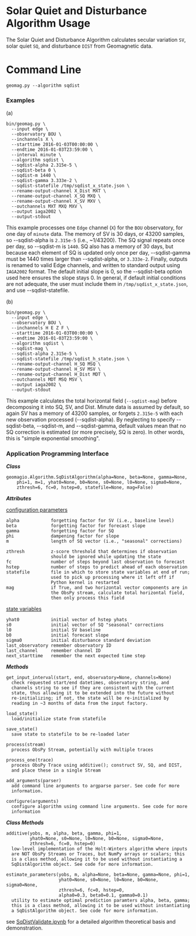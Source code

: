 Solar Quiet and Disturbance Algorithm Usage
===========================================

The Solar Quiet and Disturbance Algorithm calculates secular variation `SV`,
solar quiet `SQ`, and disturbance `DIST` from Geomagnetic data.

# Command Line

`geomag.py --algorithm sqdist`


### Examples
(a)

    bin/geomag.py \
      --input edge \
      --observatory BOU \
      --inchannels X \
      --starttime 2016-01-03T00:00:00 \
      --endtime 2016-01-03T23:59:00 \
      --interval minute \
      --algorithm sqdist \
      --sqdist-alpha 2.315e-5 \
      --sqdist-beta 0 \
      --sqdist-m 1440 \
      --sqdist-gamma 3.333e-2 \
      --sqdist-statefile /tmp/sqdist_x_state.json \
      --rename-output-channel X_Dist MXT \
      --rename-output-channel X_SQ MXQ \
      --rename-output-channel X_SV MXV \
      --outchannels MXT MXQ MXV \
      --output iaga2002 \
      --output-stdout


This example processes one `Edge` channel (`X`) for the `BOU` observatory,
for one day of `minute` data. The memory of SV is 30 days, or 43200 samples,
so --sqdist-alpha is `2.315e-5` (i.e., ~1/43200). The SQ signal repeats once
per day, so --sqdist-m is `1440`. SQ also has a memory of 30 days, but because
each element of SQ is updated only once per day, --sqdist-gamma must be 1440
times larger than --sqdist-alpha, or `3.333e-2`. Finally, outputs is renamed to
valid Edge channels, and written to standard output using `IAGA2002` format.
The default initial slope is 0, so the --sqdist-beta option used here ensures
the slope stays 0. In general, if default initial conditions are not adequate,
the user must include them in `/tmp/sqdist_x_state.json`, and use
--sqdist-statefile.

(b)

    bin/geomag.py \
      --input edge \
      --observatory BOU \
      --inchannels H E Z F \
      --starttime 2016-01-03T00:00:00 \
      --endtime 2016-01-03T23:59:00 \
      --algorithm sqdist \
      --sqdist-mag \
      --sqdist-alpha 2.315e-5 \
      --sqdist-statefile /tmp/sqdist_h_state.json \
      --rename-output-channel H_SQ MSQ \
      --rename-output-channel H_SV MSV \
      --rename-output-channel H_Dist MDT \
      --outchannels MDT MSQ MSV \
      --output iaga2002 \
      --output-stdout

This example calculates the total horizontal field (`--sqdist-mag`) before
decomposing it into SQ, SV, and Dist. Minute data is assumed by default, so
again SV has a memory of 43200 samples, or forgets `2.315e-5` with each new
observation processed (--sqdist-alpha). By neglecting to specify --sqdist-beta,
--sqdist-m, and --sqdist-gamma, default values mean that no SQ correction is
estimated (or more precisely, SQ is zero). In other words, this is "simple
exponential smoothing".

### Application Programming Interface

***Class***  

```
geomagio.Algorithm.SqDistAlgorithm(alpha=None, beta=None, gamma=None,
    phi=1, m=1, yhat0=None, b0=None, s0=None, l0=None, sigma0=None,
    zthresh=6, fc=0, hstep=0, statefile=None, mag=False)
```

***Attributes***

<u>configuration parameters</u>
```
alpha            forgetting factor for SV (i.e., baseline level)
beta             forgetting factor for forecast slope
gamma            forgetting factor for SQ
phi              dampening factor for slope
m                length of SQ vector (i.e., "seasonal" corrections)

zthresh          z-score threshold that determines if observation
                 should be ignored while updating the state
fc               number of steps beyond last observation to forecast
hstep            number of steps to predict ahead of each observation
statefile        file in which to store state variables at end of run;
                 used to pick up processing where it left off if
                 Python kernel is restarted
mag              if True, and two horizontal vector components are in
                 the ObsPy stream, calculate total horizontal field,
                 then only process this field
```
<u>state variables</u>
```
yhat0            initial vector of hstep yhats
s0               initial vector of SQ "seasonal" corrections
l0               initial SV baseline
b0               initial forecast slope
sigma0           initial disturbance standard deviation
last_observatory remember observatory ID
last_channel     remember channel ID
next_starttime   remember the next expected time step
```

***Methods***

```
get_input_interval(start, end, observatory=None, channels=None)
  check requested start/end datetimes, observatory string, and
  channels string to see if they are consistent with the current
  state, thus allowing it to be extended into the future without
  re-initializing; if not, the state will be re-initialized by
  reading in ~3 months of data from the input factory.

load_state()
  load/initialize state from statefile

save_state()
  save state to statefile to be re-loaded later

process(stream)
  process ObsPy Stream, potentially with multiple traces

process_one(trace)
  process ObsPy Trace using additive(); construct SV, SQ, and DIST,
  and place these in a single Stream

add_arguments(parser)
  add command line arguments to argparse parser. See code for more
  information.

configure(arguments)
  configure algorithm using command line arguments. See code for more
  information
```

***Class Methods***

```
additive(yobs, m, alpha, beta, gamma, phi=1,
         yhat0=None, s0=None, l0=None, b0=None, sigma0=None,
         zthresh=6, fc=0, hstep=0)
  low-level implementation of the Holt-Winters algorithm where inputs
  are NOT ObsPy Streams or Traces, but NumPy arrays or scalars; this
  is a class method, allowing it to be used without instantiating a
  SqDistAlgorithm object. See code for more information.

estimate_parameters(yobs, m, alpha=None, beta=None, gamma=None, phi=1,
                    yhat0=None, s0=None, l0=None, b0=None, sigma0=None,
                    zthresh=6, fc=0, hstep=0,
                    alpha0=0.3, beta0=0.1, gamma0=0.1)
  utility to estimate optimal prediction paramters alpha, beta, gamma;
  this is a class method, allowing it to be used without instantiating
  a SqDistAlgorithm object. See code for more information.
```


see [SqDistValidate.ipynb](SqDistValidate.ipynb) for a detailed algorithm theoretical basis and demonstration.
